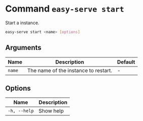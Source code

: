 # Command `easy-serve start`

Start a instance.

```bash
easy-serve start <name> [options]
```

## Arguments

Name   | Description                          | Default
-------|--------------------------------------|--------
`name` | The name of the instance to restart. | -


## Options

Name         | Description
-------------|------------
`-h, --help` | Show help
